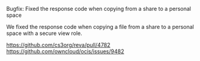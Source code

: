 Bugfix: Fixed the response code when copying from a share to a personal space

We fixed the response code when copying a file from a share to a personal space with a secure view role.

https://github.com/cs3org/reva/pull/4782  
https://github.com/owncloud/ocis/issues/9482
